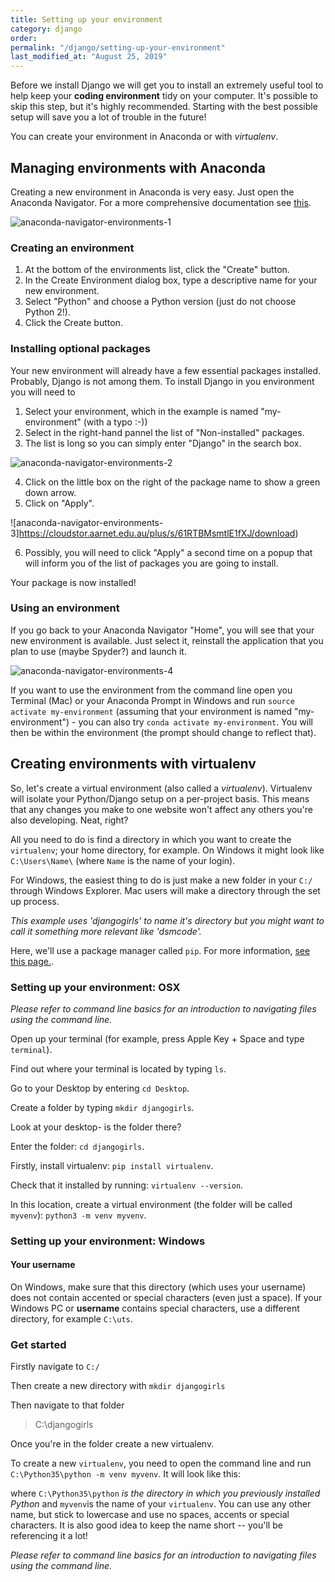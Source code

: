 ```yaml
---
title: Setting up your environment
category: django
order: 
permalink: "/django/setting-up-your-environment"
last_modified_at: "August 25, 2019"
---
```


Before we install Django we will get you to install an extremely useful tool to help keep your **coding environment** tidy on your computer. It's possible to skip this step, but it's highly recommended. Starting with the best possible setup will save you a lot of trouble in the future!

You can create your environment in Anaconda or with *virtualenv*.

## Managing environments with Anaconda

Creating a new environment in Anaconda is very easy. Just open the Anaconda Navigator. For a more comprehensive documentation see [this](https://docs.anaconda.com/anaconda/navigator/tutorials/manage-environments/).

![anaconda-navigator-environments-1](https://cloudstor.aarnet.edu.au/plus/s/BkIshsGzQq6QPKy/download)

### Creating an environment 

1. At the bottom of the environments list, click the "Create" button.
2. In the Create Environment dialog box, type a descriptive name for your new environment.
3. Select "Python" and choose a Python version (just do not choose Python 2!).
4. Click the Create button.

### Installing optional packages

Your new environment will already have a few essential packages installed. Probably, Django is not among them. To install Django in you environment you will need to

1. Select your environment, which in the example is named "my-environment" (with a typo :-))
2. Select in the right-hand pannel the list of "Non-installed" packages.
3. The list is long so you can simply enter "Django" in the search box.

![anaconda-navigator-environments-2](https://cloudstor.aarnet.edu.au/plus/s/61RTBMsmtlE1fXJ/download)

4. Click on the little box on the right of the package name to show a green down arrow.
5. Click on "Apply".

![anaconda-navigator-environments-3]https://cloudstor.aarnet.edu.au/plus/s/61RTBMsmtlE1fXJ/download)

6. Possibly, you will need to click "Apply" a second time on a popup that will inform you of the list of packages you are going to install.

Your package is now installed!

### Using an environment

If you go back to your Anaconda Navigator "Home", you will see that your new environment is available. Just select it, reinstall the application that you plan to use (maybe Spyder?) and launch it.

![anaconda-navigator-environments-4](https://cloudstor.aarnet.edu.au/plus/s/rd64ZlxYJZUC6gF/download)

If you want to use the environment from the command line open you Terminal (Mac) or your Anaconda Prompt in Windows and run `source activate my-environment` (assuming that your environment is named "my-environment") - you can also try `conda activate my-environment`. You will then be within the environment (the prompt should change to reflect that).


## Creating environments with virtualenv

So, let's create a virtual environment (also called a *virtualenv*). Virtualenv will isolate your Python/Django setup on a per-project basis. This means that any changes you make to one website won't affect any others you're also developing. Neat, right?

All you need to do is find a directory in which you want to create the `virtualenv`; your home directory, for example. On Windows it might look like `C:\Users\Name\` (where `Name` is the name of your login).

For Windows, the easiest thing to do is just make a new folder in your `C:/` through Windows Explorer. Mac users will make a directory through the set up process.

*This example uses 'djangogirls' to name it's directory but you might want to call it something more relevant like 'dsmcode'.*

Here, we'll use a package manager called `pip`. For more information, [see this page.](https://en.wikipedia.org/wiki/Pip_(package_manager)).

### Setting up your environment: OSX

*Please refer to command line basics for an introduction to navigating files using the command line.*

Open up your terminal (for example, press Apple Key + Space and type `terminal`).

Find out where your terminal is located by typing `ls`.

Go to your Desktop by entering `cd Desktop`.

Create a folder by typing `mkdir djangogirls`.

Look at your desktop- is the folder there?

Enter the folder: `cd djangogirls`.

Firstly, install virtualenv: `pip install virtualenv`.

Check that it installed by running: `virtualenv --version`.

In this location, create a virtual environment (the folder will be called `myvenv`): `python3 -m venv myvenv`.

### Setting up your environment: Windows

#### Your username 

On Windows, make sure that this directory (which uses your username) does not contain accented or special characters (even just a space). If your Windows PC or **username** contains special characters, use a different directory, for example `C:\uts`.

### Get started

Firstly navigate to `C:/`

Then create a new directory with `mkdir djangogirls`

Then navigate to that folder

> C:\djangogirls

Once you're in the folder create a new virtualenv.

To create a new `virtualenv`, you need to open the command line and run `C:\Python35\python -m venv myvenv`. It will look like this:

where `C:\Python35\python` *is the directory in which you previously installed Python* and `myvenv`is the name of your `virtualenv`. You can use any other name, but stick to lowercase and use no spaces, accents or special characters. It is also good idea to keep the name short -- you'll be referencing it a lot!

*Please refer to command line basics for an introduction to navigating files using the command line.*


